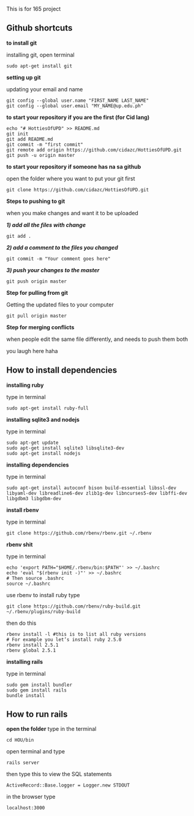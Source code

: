 This is for 165 project

## Github shortcuts

**to install git**

installing git, open terminal

```
sudo apt-get install git
```

**setting up git**

updating your email and name

```
git config --global user.name "FIRST_NAME LAST_NAME"
git config --global user.email "MY_NAME@up.edu.ph"
```


**to start your repository if you are the first (for Cid lang)**

```
echo "# HottiesOfUPD" >> README.md
git init
git add README.md
git commit -m "first commit"
git remote add origin https://github.com/cidazc/HottiesOfUPD.git
git push -u origin master

```

**to start your repository if someone has na sa github**

open the folder where you want to put your git first
```
git clone https://github.com/cidazc/HottiesOfUPD.git
```

**Steps to pushing to git**

when you make changes and want it to be uploaded

***1) add all the files with change***
```
git add .
```

***2) add a comment to the files you changed***
```
git commit -m "Your comment goes here"
```

***3) push your changes to the master***
```
git push origin master
```


**Step for pulling from git**

Getting the updated files to your computer
```
git pull origin master
```

**Step for merging conflicts**

when people edit the same file differently, and needs to push them both

you laugh here haha

## How to install dependencies

**installing ruby**

type in terminal
```
sudo apt-get install ruby-full
```

**installing sqlite3 and nodejs**

type in terminal
```
sudo apt-get update
sudo apt-get install sqlite3 libsqlite3-dev
sudo apt-get install nodejs
```

**installing dependencies**

type in terminal
```
sudo apt-get install autoconf bison build-essential libssl-dev libyaml-dev libreadline6-dev zlib1g-dev libncurses5-dev libffi-dev libgdbm3 libgdbm-dev
```

**install rbenv**

type in terminal
```
git clone https://github.com/rbenv/rbenv.git ~/.rbenv
```

**rbenv shit**

type in terminal
```
echo 'export PATH="$HOME/.rbenv/bin:$PATH"' >> ~/.bashrc
echo 'eval "$(rbenv init -)"' >> ~/.bashrc
# Then source .bashrc
source ~/.bashrc
```

use rbenv to install ruby type
```
git clone https://github.com/rbenv/ruby-build.git ~/.rbenv/plugins/ruby-build
```
then do this
```
rbenv install -l #this is to list all ruby versions
# For example you let’s install ruby 2.5.0
rbenv install 2.5.1
rbenv global 2.5.1
```



**installing rails**

type in terminal
```
sudo gem install bundler
sudo gem install rails
bundle install
```

## How to run rails

**open the folder**
type in the terminal

```
cd HOU/bin
```

open terminal and type
```
rails server
```

then type this to view the SQL statements
```
ActiveRecord::Base.logger = Logger.new STDOUT
```


in the browser type

```
localhost:3000
```

